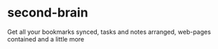 # second-brain
Get all your bookmarks synced, tasks and notes arranged, web-pages contained and a little more 
